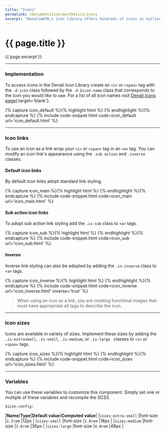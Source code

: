 ```yaml
---
title: "Icons"
permalink: /documentation/aesthetics/icons
excerpt: "Denali&#39;s icon library offers hundreds of icons in outline and solid styles that have been carefully crafted to ensure a coherent and unified UI."
---
```


# {{ page.title }}

{{ page.excerpt }}


***


### Implementation
To access icons in the Denali Icon Library create an `<i>` or `<span>` tag with the `.d-icon` class followed by the `.d-$icon-name` class that corresponds to the icon you would like to use. For a list of all icon names visit [Denali icons page](https://denali-design.github.io/denali-icon-font/docs/){:target='blank'}.

{% capture icon_default %}{% highlight html %}
<i class="d-icon d-user-profile-circle is-medium"></i>
{% endhighlight %}{% endcapture %}
{% include code-snippet.html code=icon_default url='icon_default.html' %}


***


### Icon links
To use an icon as a link wrap your `<i>` or `<span>` tag in an `<a>` tag.  You can modify an icon link&#39;s appearance using the `.sub action` and `.inverse` classes.

#### Default icon links
By default icon links adopt standard link styling.

{% capture icon_main %}{% highlight html %}
<a><i class="d-icon d-notification is-medium"></i></a>
<a class="is-secondary"><i class="d-icon d-notification is-medium"></i></a>
{% endhighlight %}{% endcapture %}
{% include code-snippet.html code=icon_main url='icon_main.html' %}

#### Sub action icon links
To adopt sub action link styling add the `.is-sub` class to `<a>` tags.

{% capture icon_sub %}{% highlight html %}
<a><span class="d-icon d-star is-sub is-medium"></span></a>
<a class="is-secondary"><span class="d-icon d-star is-sub is-medium"></span></a>
{% endhighlight %}{% endcapture %}
{% include code-snippet.html code=icon_sub url='icon_sub.html' %}

#### Inverse
Inverse link styling can also be adopted by adding the `.is-inverse` class to `<a>` tags.

{% capture icon_inverse %}{% highlight html %}
<a class="is-inverse"><span class="d-icon d-trash is-medium"></span></a>
{% endhighlight %}{% endcapture %}
{% include code-snippet.html code=icon_inverse url='icon_inverse.html' inverse='true' %}

<blockquote class="accessible">When using an icon as a link, you are creating functional images that must have appropriate <span class="chips has-bg-grey-100 is-red-500 is-mono">alt</span> tags to describe the icon.</blockquote>

***


### Icon sizes
Icons are available in variety of sizes. Implement these sizes by adding the `.is-extrasmall`, `.is-small`, `.is-medium`, or `.is-large ` classes to `<i>` or `<span>` tags.

{% capture icon_sizes %}{% highlight html %}
<i class="d-icon d-user-profile-circle is-extrasmall"></i>
<i class="d-icon d-user-profile-circle is-small"></i>
<i class="d-icon d-user-profile-circle"></i>
<i class="d-icon d-user-profile-circle is-medium"></i>
<i class="d-icon d-user-profile-circle is-large"></i>
{% endhighlight %}{% endcapture %}
{% include code-snippet.html code=icon_sizes url='icon_sizes.html' %}


***


### Variables
You can use these variables to customize this component. Simply set one or multiple of these variables and recompile the SCSS.

`$icon-config:`

|**Name**|**Type**|**Default value**|**Computed value**|
|`sizes:extra-small`      |font-size          |`1.2rem`          |12px           |
|`sizes:small`            |font-size          |`1.8rem`          |18px           |
|`sizes:medium`           |font-size          |`3.6rem`          |36px           |
|`sizes:large`            |font-size          |`4.8rem`          |48px           |

